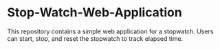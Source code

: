 # Stop-Watch-Web-Application
This repository contains a simple web application for a stopwatch. Users can start, stop, and reset the stopwatch to track elapsed time.
